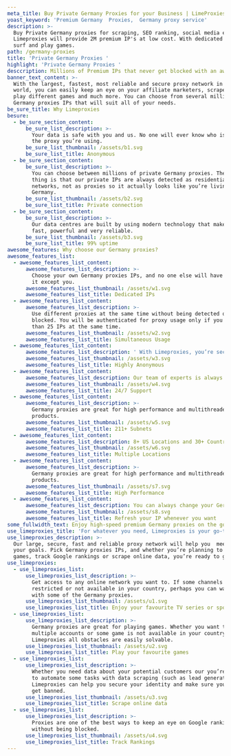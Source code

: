 ```yaml
---
meta_title: Buy Private Germany Proxies for your Business | LimeProxies
yoast_keyword: 'Premium Germany  Proxies,  Germany proxy service'
description: >-
  Buy Private Germany proxies for scraping, SEO ranking, social media etc.
  Limeproxies will provide 2M premium IP's at low cost. With dedicated IP to
  surf and play games.
path: /germany-proxies
title: 'Private Germany Proxies '
highlight: 'Private Germany Proxies '
desccription: Millions of Premium IPs that never get blocked with an awesome support team.
banner_text_content: >-
  With the largest, fastest, most reliable and secure proxy network in the
  world, you can easily keep an eye on your affiliate marketers, scrape data,
  play different games and much more. You can choose from several millions of
  Germany proxies IPs that will suit all of your needs.
be_sure_title: Why Limeproxies
besure:
  - be_sure_section_content:
      be_sure_list_description: >-
        Your data is safe with you and us. No one will ever know who is behind
        the proxy you’re using.
      be_sure_list_thumbnail: /assets/b1.svg
      be_sure_list_title: Anonymous
  - be_sure_section_content:
      be_sure_list_description: >-
        You can choose between millions of private Germany proxies. The best
        thing is that our private IPs are always detected as residential
        networks, not as proxies so it actually looks like you’re living in
        Germany.
      be_sure_list_thumbnail: /assets/b2.svg
      be_sure_list_title: Private connection
  - be_sure_section_content:
      be_sure_list_description: >-
        Our data centres are built by using modern technology that makes them
        fast, powerful and very reliable.
      be_sure_list_thumbnail: /assets/b3.svg
      be_sure_list_title: 99% uptime
awesome_features: Why choose our Germany proxies?
awesome_features_list:
  - awesome_features_list_content:
      awesome_features_list_description: >-
        Choose your own Germany proxies IPs, and no one else will have access to
        it except you.
      awesome_features_list_thumbnail: /assets/w1.svg
      awesome_features_list_title: Dedicated IPs
  - awesome_features_list_content:
      awesome_features_list_description: >-
        Use different proxies at the same time without being detected or
        blocked. You will be authenticated for proxy usage only if you use more
        than 25 IPs at the same time.
      awesome_features_list_thumbnail: /assets/w2.svg
      awesome_features_list_title: Simultaneous Usage
  - awesome_features_list_content:
      awesome_features_list_description: ' With Limeproxies, you’re secure and your data is always visible only to you.'
      awesome_features_list_thumbnail: /assets/w3.svg
      awesome_features_list_title: Highly Anonymous
  - awesome_features_list_content:
      awesome_features_list_description: Our team of experts is always at hand should you need them.
      awesome_features_list_thumbnail: /assets/w4.svg
      awesome_features_list_title: 24/7 Support
  - awesome_features_list_content:
      awesome_features_list_description: >-
        Germany proxies are great for high performance and multithreaded
        products.
      awesome_features_list_thumbnail: /assets/w5.svg
      awesome_features_list_title: 211+ Subnets
  - awesome_features_list_content:
      awesome_features_list_description: 8+ US Locations and 30+ Countries worldwide.
      awesome_features_list_thumbnail: /assets/w6.svg
      awesome_features_list_title: Multiple Locations
  - awesome_features_list_content:
      awesome_features_list_description: >-
        Germany proxies are great for high performance and multithreaded
        products.
      awesome_features_list_thumbnail: /assets/s7.svg
      awesome_features_list_title: High Performance
  - awesome_features_list_content:
      awesome_features_list_description: You can always change your Germany proxies IPs. With no restrictions.
      awesome_features_list_thumbnail: /assets/s8.svg
      awesome_features_list_title: Refresh your IP whenever you want
some_fullwidth_text: Enjoy high-speed premium Germany proxies on the go
use_limeproxies_title: 'For whatever you need, Limeproxies is your go-to proxy network'
use_limeproxies_description: >-
  Our large, secure, fast and reliable proxy network will help you  meet all
  your goals. Pick Germany proxies IPs, and whether you’re planning to play
  games, track Google rankings or scrape online data, you’re ready to go!
use_limeproxies:
  - use_limeproxies_list:
      use_limeproxies_list_description: >-
        Get access to any online network you want to. If some channels are
        restricted or not available in your country, perhaps you can watch them
        with some of the Germany proxies.
      use_limeproxies_list_thumbnail: /assets/u1.svg
      use_limeproxies_list_title: Enjoy your favourite TV series or sports
  - use_limeproxies_list:
      use_limeproxies_list_description: >-
        Germany proxies are great for playing games. Whether you want to have
        multiple accounts or some game is not available in your country, with
        Limeproxies all obstacles are easily solvable.
      use_limeproxies_list_thumbnail: /assets/u2.svg
      use_limeproxies_list_title: Play your favourite games
  - use_limeproxies_list:
      use_limeproxies_list_description: >-
        Whether you need data about your potential customers our you’re looking
        to automate some tasks with data scraping (such as lead generation),
        Limeproxies can help you secure your identity and make sure you won’t
        get banned.
      use_limeproxies_list_thumbnail: /assets/u3.svg
      use_limeproxies_list_title: Scrape online data
  - use_limeproxies_list:
      use_limeproxies_list_description: >-
        Proxies are one of the best ways to keep an eye on Google rankings
        without being blocked.
      use_limeproxies_list_thumbnail: /assets/u4.svg
      use_limeproxies_list_title: Track Rankings
---
```


